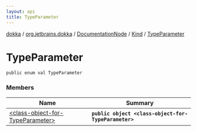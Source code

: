 ```yaml
---
layout: api
title: TypeParameter
---
```

[dokka](../../../../index.html) / [org.jetbrains.dokka](../../../index.html) / [DocumentationNode](../../index.html) / [Kind](../index.html) / [TypeParameter](index.html)


# TypeParameter



```
public enum val TypeParameter
```


### Members

| Name | Summary |
|------|---------|
|[&lt;class-object-for-TypeParameter&gt;](_class-object-for-TypeParameter_.html)|**`public object <class-object-for-TypeParameter>`**|
